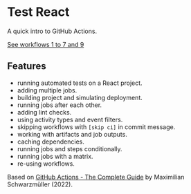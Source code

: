 # Test React

A quick intro to GitHub Actions.

[See workflows 1 to 7 and 9](../../.github/workflows)

## Features

- running automated tests on a React project.
- adding multiple jobs.
- building project and simulating deployment.
- running jobs after each other.
- adding lint checks.
- using activity types and event filters.
- skipping workflows with `[skip ci]` in commit message.
- working with artifacts and job outputs.
- caching dependencies.
- running jobs and steps conditionally.
- running jobs with a matrix.
- re-using workflows.

Based on [GitHub Actions - The Complete Guide](https://www.udemy.com/course/github-actions-the-complete-guide/) by Maximilian Schwarzmüller (2022).
